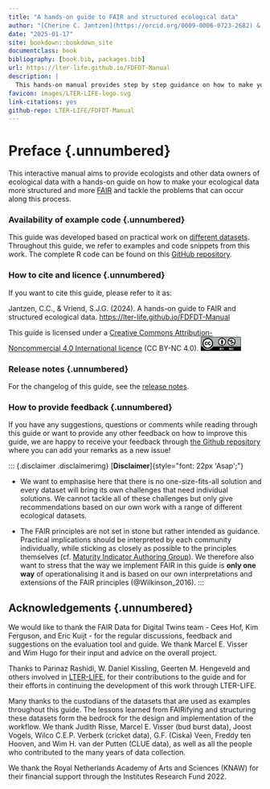 ```yaml
---
title: "A hands-on guide to FAIR and structured ecological data"
author: "[Cherine C. Jantzen](https://orcid.org/0009-0006-0723-2682) & [Stefan J.G. Vriend](http://orcid.org/0000-0002-9006-5988)"
date: "2025-01-17"
site: bookdown::bookdown_site
documentclass: book
bibliography: [book.bib, packages.bib]
url: https://lter-life.github.io/FDFDT-Manual 
description: |
  This hands-on manual provides step by step guidance on how to make your ecological data more FAIR (findable, accesible, interoperable and reusable) and structured.
favicon: images/LTER-LIFE-logo.svg 
link-citations: yes
github-repo: LTER-LIFE/FDFDT-Manual
---
```


# Preface {.unnumbered}

This interactive manual aims to provide ecologists and other data owners of ecological data with a hands-on guide on how to make your ecological data more structured and more [FAIR](#FAIR) and tackle the problems that can occur along this process. 

### Availability of example code {.unnumbered}

This guide was developed based on practical work on [different datasets](#example-datasets). Throughout this guide, we refer to examples and code snippets from this work. The complete R code can be found on this [GitHub repository](https://github.com/LTER-LIFE/FDFDT).

### How to cite and licence {.unnumbered}

If you want to cite this guide, please refer to it as:

Jantzen, C.C., & Vriend, S.J.G. (2024). A hands-on guide to FAIR and structured ecological data. https://lter-life.github.io/FDFDT-Manual

This guide is licensed under a [Creative Commons Attribution-Noncommercial 4.0 International licence](https://creativecommons.org/licenses/by-nc/4.0/) (CC BY-NC 4.0). [<img src="images/CCBY-NC_logo.png" width="80"/>](images/CCBY-NC_logo.png)

### Release notes {.unnumbered}

For the changelog of this guide, see the [release notes](https://github.com/LTER-LIFE/FDFDT-Manual?tab=readme-ov-file#release-notes).

### How to provide feedback {.unnumbered}

If you have any suggestions, questions or comments while reading through this guide or want to provide any other feedback on how to improve this guide, we are happy to receive your feedback through [the Github repository](https://github.com/LTER-LIFE/FDFDT/issues/new) where you can add your remarks as a new issue! 


::: {.disclaimer .disclaimerimg}
[**Disclaimer**]{style="font: 22px 'Asap';"}

-   We want to emphasise here that there is no one-size-fits-all solution and every dataset will bring its own challenges that need individual solutions. We cannot tackle all of these challenges but only give recommendations based on our own work with a range of different ecological datasets.

-   The FAIR principles are not set in stone but rather intended as guidance. Practical implications should be interpreted by each community individually, while sticking as closely as possible to the principles themselves (cf. [Maturity Indicator Authoring Group](https://fairsharing.github.io/FAIR-Evaluator-FrontEnd/#!/)). We therefore also want to stress that the way we implement FAIR in this guide is **only one way** of operationalising it and is based on our own interpretations and extensions of the FAIR principles (@Wilkinson_2016).
:::

## Acknowledgements {.unnumbered}

We would like to thank the FAIR Data for Digital Twins team - Cees Hof, Kim Ferguson, and Eric Kuijt - for the regular discussions, feedback and suggestions on the evaluation tool and guide. We thank Marcel E. Visser and Wim Hugo for their input and advice on the overall project.

Thanks to Parinaz Rashidi, W. Daniel Kissling, Geerten M. Hengeveld and others involved in [LTER-LIFE](https://lter-life.nl/en), for their contributions to the guide and for their efforts in continuing the development of this work through LTER-LIFE.

Many thanks to the custodians of the datasets that are used as examples throughout this guide. The lessons learned from FAIRifying and structuring these datasets form the bedrock for the design and implementation of the workflow. We thank Judith Risse, Marcel E. Visser (bud burst data), Joost Vogels, Wilco C.E.P. Verberk (cricket data), G.F. (Ciska) Veen, Freddy ten Hooven, and Wim H. van der Putten (CLUE data), as well as all the people who contributed to the many years of data collection.

We thank the Royal Netherlands Academy of Arts and Sciences (KNAW) for their financial support through the Institutes Research Fund 2022.
